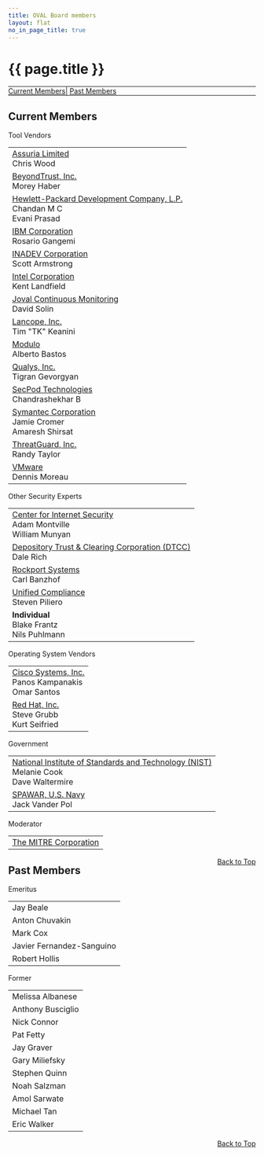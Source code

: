 ```yaml
---
title: OVAL Board members
layout: flat
no_in_page_title: true
---
```

<a name="top"></a>
<h1>{{ page.title }}</h1>
<div class="row">
	<div class="col-md-12 text-center"  style="border-top:1px solid;border-bottom:1px solid">
		<a class="btn btn-link" href="#members">Current Members</a>|
		<a class="btn btn-link" href="#past_members">Past Members</a>
	</div>
</div>
<div class="row">
	<a name="members"></a>
	<h2>Current Members</h2>
	<div class="col-md-4">
		<a name="tool_vendors"></a>
		<div class="panel panel-primary">
			<div class="panel-heading">Tool Vendors</div>
			<div class="table responsive">
				<table class="table table-striped">
					<tr>
						<td>
						<a href="http://www.assuria-online.com/" target="_blank">Assuria Limited</a>
						<div class="panel-body-sm">Chris Wood</div>
						</td>
					</tr>
					<tr>
						<td>
						<a href="http://www.beyondtrust.com/" target="_blank">BeyondTrust, Inc.</a>
						<div class="panel-body-sm">Morey Haber</div>
						</td>
					</tr>
					<tr>
						<td>
						<a href="http://www.hp.com/country/us/en/uc/welcome.html" target="_blank">Hewlett-Packard Development Company, L.P.</a>
						<div class="panel-body-sm">Chandan M C<br>Evani Prasad </div>
						</td>
					</tr>
					<tr>
						<td>
						<a href="http://www.ibm.com/" target="_blank">IBM Corporation</a>
						<div class="panel-body-sm">Rosario Gangemi</div>
						</td>
					</tr>
					<tr>
						<td>
						<a href="http://www.inadev.com/" target="_blank" >INADEV Corporation</a>
						<div class="panel-body-sm">Scott Armstrong</div>
						</td>
					</tr>
					<tr>
						<td>
						<a href="http://www.intel.com/" target="_blank">Intel Corporation</a>
						<div class="panel-body-sm">Kent Landfield</div>
						</td>
					</tr>
					<tr>
						<td>
						<a href="http://joval.org/" target="_blank">Joval Continuous Monitoring</a>
						<div class="panel-body-sm">David Solin</div>
						</td>
					</tr>
					<tr>
						<td>
						<a href="http://www.lancope.com/" target="_blank">Lancope, Inc.</a>
						<div class="panel-body-sm">Tim "TK" Keanini</div>
						</td>
					</tr>
					<tr>
						<td>
						<a href="http://www.modulo.com/" target="_blank">Modulo</a>
						<div class="panel-body-sm">Alberto Bastos</div>
						</td>
					</tr>
					<tr>
						<td>
						<a href="http://www.qualys.com/" target="_blank">Qualys, Inc.</a>
						<div class="panel-body-sm">Tigran Gevorgyan</div>
						</td>
					</tr>
					<tr>
						<td>
						<a href="http://www.secpod.com/" target="_blank">SecPod Technologies</a>
						<div class="panel-body-sm">Chandrashekhar B</div>
						</td>
					</tr>
					<tr>
						<td>
						<a href="http://www.symantec.com/" target="_blank">Symantec Corporation</a>
						<div class="panel-body-sm">Jamie Cromer<br>Amaresh Shirsat</div>
						</td>
					</tr>
					<tr>
						<td>
						<a href="http://www.threatguard.com/" target="_blank">ThreatGuard, Inc.</a>
						<div class="panel-body-sm">Randy Taylor</div>
						</td>
					</tr>
					<tr>
						<td>
						<a href="http://www.vmware.com/" target="_blank">VMware</a>
						<div class="panel-body-sm">Dennis Moreau</div>
						</td>
					</tr>
				</table>
			</div>		
		</div>
	</div>
	<div class="col-md-4">
		<a name="other_experts"></a>
		<div class="panel panel-primary">
			<div class="panel-heading">Other Security Experts</div>
			<div class="table responsive">
				<table class="table table-striped">
					<tr>
						<td>
						<a href="http://www.cisecurity.org/" target="_blank">Center for Internet Security</a>
						<div class="panel-body-sm">Adam Montville<br>William Munyan</div>
						</td>
					</tr>
					<tr>
						<td>
						<a href="http://www.dtcc.com/" target="_blank">Depository Trust &amp; Clearing Corporation (DTCC)</a>
						<div class="panel-body-sm">Dale Rich</div>
						</td>
					</tr>
					<tr>
						<td>
						<div class="panel-body-sm"><a href="http://www.rockportsystems.com/" target="_blank">Rockport Systems</a>
						<div class="panel-body-sm">Carl Banzhof</div>
						</td>
					</tr>
					<tr>
						<td>
						<div class="panel-body-sm"><a href="https://www.unifiedcompliance.com/" target="_blank">Unified Compliance</a>
						<div class="panel-body-sm">Steven Piliero</div>
						</td>
					</tr>
					<tr>
						<td>
						<div class="panel-body-sm"><strong>Individual</strong></div>
						<div class="panel-body-sm">Blake Frantz</div>
						<div class="panel-body-sm">Nils Puhlmann</div>
						</td>
					</tr>
				</table>
			</div>
		</div>
	</div>
	<div class="col-md-4">
		<a name="os_vendors"></a>
		<div class="panel panel-primary">
			<div class="panel-heading">Operating System Vendors</div>
			<div class="table responsive">
				<table class="table table-striped">
					<tr>
						<td>
						<a href="http://www.cisco.com/" target="_blank">Cisco Systems, Inc.</a>
						<div class="panel-body-sm">Panos Kampanakis<br>Omar Santos</div>
						</td>
					</tr>
					<tr>
						<td>
						<a href="http://www.redhat.com/" target="_blank">Red Hat, Inc.</a>
						<div class="panel-body-sm">Steve Grubb<br>Kurt Seifried</div>
						</td>
					</tr>
				</table>
			</div>
		</div>
		<a name="government"></a>
		<div class="panel panel-primary">
			<div class="panel-heading">Government</div>
			<div class="table responsive">
				<table class="table table-striped">
					<tr>
						<td>
						<a href="http://www.nist.gov/" target="_blank">National Institute of Standards and Technology (NIST)</a>
						<div class="panel-body-sm">Melanie Cook<br>Dave Waltermire</div>
						</td>
					</tr>
					<tr>
						<td>
						<div class="panel-body-sm"><a href="http://www.spawar.navy.mil/" target="_blank">SPAWAR, U.S. Navy</a>
						<div class="panel-body-sm">Jack Vander Pol</div>
						</td>
					</tr>
				</table>
			</div>
		</div>
		<a name="moderator"></a>
		<div class="panel panel-primary">
			<div class="panel-heading">Moderator</div>
			<div class="table responsive">
				<table class="table table-striped">
					<tr>
						<td>
						<a href="http://www.mitre.org/" target="_blank">The MITRE Corporation</a>
						</td>
					</tr>
				</table>
			</div>
		</div>
	</div>
</div>
<div style="float:right"><a class="btn btn-link" href="#top">Back to Top</a>
</div>
<div class="row">
<a name="past_members"></a>
<h2>Past Members</h2>
	<div class="col-md-6">
		<div class="panel panel-info">
			<div class="panel-heading">Emeritus</div>
			<div class="table responsive">
				<table class="table table-striped">
					<tr><td>Jay Beale</td></tr>
					<tr><td>Anton Chuvakin</td></tr>
					<tr><td>Mark Cox</td></tr>
					<tr><td>Javier Fernandez-Sanguino</td></tr>
					<tr><td>Robert Hollis</td></tr>
				</table>
			</div>
		</div>
	</div>
	<div class="col-md-6">
		<div class="panel panel-info">
			<div class="panel-heading">Former</div>
			<div class="table responsive">
				<table class="table table-striped">
					<tr><td>Melissa Albanese</td></tr>
					<tr><td>Anthony Busciglio</td></tr>
					<tr><td>Nick Connor</td></tr>
					<tr><td>Pat Fetty</td></tr>
					<tr><td>Jay Graver</td></tr>
					<tr><td>Gary Miliefsky</td></tr>
					<tr><td>Stephen Quinn</td></tr>
					<tr><td>Noah Salzman</td></tr>
					<tr><td>Amol Sarwate</td></tr>
					<tr><td>Michael Tan</td></tr>
					<tr><td>Eric Walker</td></tr>
				</table>
			</div>
		</div>
	</div>
</div>
<div style="float:right"><a class="btn btn-link" href="#top">Back to Top</a></div>
